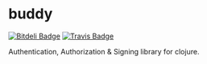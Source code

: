 # buddy

[![Bitdeli Badge](https://d2weczhvl823v0.cloudfront.net/niwibe/buddy/trend.png)](https://bitdeli.com/free "Bitdeli Badge")
[![Travis Badge](https://travis-ci.org/niwibe/buddy.png?branch=master)](https://travis-ci.org/niwibe/buddy "Travis Badge")


Authentication, Authorization & Signing library for clojure.



